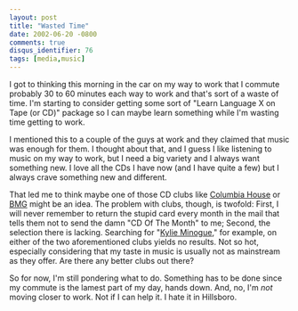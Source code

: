 ```yaml
---
layout: post
title: "Wasted Time"
date: 2002-06-20 -0800
comments: true
disqus_identifier: 76
tags: [media,music]
---
```

I got to thinking this morning in the car on my way to work that I
commute probably 30 to 60 minutes each way to work and that's sort of a
waste of time. I'm starting to consider getting some sort of "Learn
Language X on Tape (or CD)" package so I can maybe learn something while
I'm wasting time getting to work.

 I mentioned this to a couple of the guys at work and they claimed that
music was enough for them. I thought about that, and I guess I like
listening to music on my way to work, but I need a big variety and I
always want something new. I love all the CDs I have now (and I have
quite a few) but I always crave something new and different.

 That led me to think maybe one of those CD clubs like [Columbia
House](http://www.columbiahouse.com/) or [BMG](http://www.bmgmusic.com/)
might be an idea. The problem with clubs, though, is twofold: First, I
will never remember to return the stupid card every month in the mail
that tells them not to send the damn "CD Of The Month" to me; Second,
the selection there is lacking. Searching for "[Kylie
Minogue](http://www.kylie.com/)," for example, on either of the two
aforementioned clubs yields no results. Not so hot, especially
considering that my taste in music is usually not as mainstream as they
offer. Are there any better clubs out there?

 So for now, I'm still pondering what to do. Something has to be done
since my commute is the lamest part of my day, hands down. And, no, I'm
*not* moving closer to work. Not if I can help it. I hate it in
Hillsboro.
